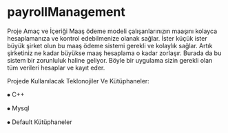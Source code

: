 # payrollManagement

Proje Amaç ve İçeriği
Maaş ödeme modeli çalışanlarınızın maaşını kolayca hesaplamanıza ve kontrol edebilmenize olanak sağlar. İster küçük ister büyük şirket olun bu maaş ödeme sistemi gerekli ve kolaylık sağlar. Artık şirketiniz ne kadar büyükse maaş hesaplama o kadar zorlaşır. Burada da bu sistem bir zorunluluk haline geliyor. Böyle bir uygulama sizin gerekli olan tüm verileri hesaplar ve kayıt eder.

Projede Kullanılacak Teklonojiler Ve Kütüphaneler:

  ⦁	C++
  
  ⦁	Mysql
  
  ⦁	Default Kütüphaneler
